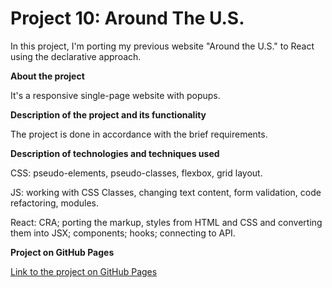 # Project 10: Around The U.S.
In this project, I'm porting my previous website "Around the U.S." to React using the declarative approach.


**About the project**

It's a responsive single-page website with popups.

**Description of the project and its functionality**

The project is done in accordance with the brief requirements. 

**Description of technologies and techniques used**

CSS: pseudo-elements, pseudo-classes, flexbox, grid layout. 

JS: working with CSS Classes, changing text content, form validation, code refactoring, modules.

React: CRA; porting the markup, styles from HTML and CSS and converting them into JSX; components; hooks; connecting to API.

**Project on GitHub Pages**

[Link to the project on GitHub Pages](https://tetiana-zagoruiko.github.io/around-react/)

